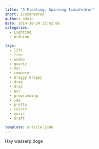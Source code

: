 ```yaml
---
title: "A Floating, Spinning Icosahedron"
short: Icosahedron
author: admin
date: 2014-10-24 23:42:06
categories:
  - Lighting
  - Arduino

tags:
  - lifx
  - free
  - wumbo
  - quartz
  - mac
  - composer
  - draggy droppy
  - drag
  - drop
  - gui
  - programming
  - ide
  - pretty
  - colors
  - music
  - draft

template: article.jade
---
```



Hay wasserp doge
